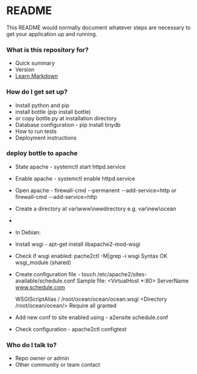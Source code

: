# README #

This README would normally document whatever steps are necessary to get your application up and running.

### What is this repository for? ###

* Quick summary
* Version
* [Learn Markdown](https://bitbucket.org/tutorials/markdowndemo)

### How do I get set up? ###

* Install python and pip
* install bottle (pip install bottle)
* or copy bottle.py at installation directory
* Database configuration - pip install tinydb
* How to run tests
* Deployment instructions

### deploy bottle to apache ###

* State apache - systemctl start httpd.service
* Enable apache - systemctl enable httpd.service
* Open apache - firewall-cmd --permanent --add-service=http or firewall-cmd --add-service=http
* Create a directory at var\www\newdirectory e.g. var\new\ocean
* 
* In Debian:
* Install wsgi - apt-get install libapache2-mod-wsgi
* Check if wsgi enabled:
  pache2ctl -M|grep -i wsgi
  Syntax OK
  wsgi_module (shared)
* Create configuration file - touch /etc/apache2/sites-available/schedule.conf
  Sample file:
  <VirtualHost *:80>
    ServerName www.schedule.com

    WSGIScriptAlias / /root/ocean/ocean/ocean.wsgi
    <Directory /root/ocean/ocean/>
        Require all granted
     </Directory>

  </VirtualHost>


* Add new conf to site enabled using - a2ensite schedule.conf
* Check configuration - apache2ctl configtest

### Who do I talk to? ###

* Repo owner or admin
* Other community or team contact